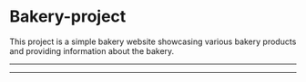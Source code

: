 # Bakery-project
This project is a simple bakery website showcasing various bakery products and providing information about the bakery.
***
--------------------
